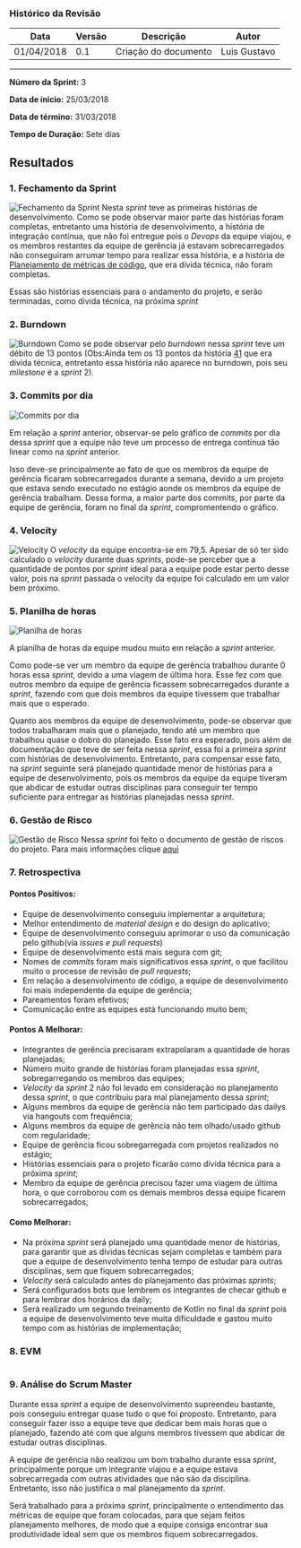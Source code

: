 ### Histórico da Revisão
| Data | Versão | Descrição | Autor |
|---|---|---|---|
| 01/04/2018| 0.1 |Criação do documento | Luis Gustavo |
-------------------------------------------------------------------------------------------------

**Número da Sprint:** 3

**Data de ínicio:** 25/03/2018

**Data de término:** 31/03/2018

**Tempo de Duração:** Sete dias

## **Resultados**
### 1. **Fechamento da Sprint**
![Fechamento da Sprint](https://i.imgur.com/zHuiPzH.png)
Nesta _sprint_ teve as primeiras histórias de desenvolvimento. Como se pode observar maior parte das histórias foram completas, entretanto uma história de desenvolvimento, a história de integração contínua, que não foi entregue pois o _Devops_ da equipe viajou, e os membros restantes da equipe de gerência já estavam sobrecarregados não conseguiram arrumar tempo para realizar essa história, e a história de [Planejamento de métricas de código](https://github.com/fga-gpp-mds/2018.1_Nexte/issues/41), que era dívida técnica, não foram completas.

Essas são histórias essenciais para o andamento do projeto, e serão terminadas, como dívida técnica, na próxima _sprint_

### 2. **Burndown**
![Burndown](https://i.imgur.com/VbEfcJi.png)
Como se pode observar pelo _burndown_ nessa _sprint_ teve um débito de 13 pontos (Obs:Ainda tem os 13 pontos da história [41](https://github.com/fga-gpp-mds/2018.1_Nexte/issues/41) que era dívida técnica, entretanto essa história não aparece no burndown, pois seu _milestone_ é a _sprint_ 2).

### 3. **Commits por dia**
![Commits por dia](https://i.imgur.com/LH6bcz9.png)

Em relação a _sprint_ anterior, observar-se pelo gráfico de _commits_ por dia dessa _sprint_ que a equipe não teve um processo de entrega contínua tão linear como na _sprint_ anterior.

 Isso deve-se principalmente ao fato de que os membros da equipe de gerência ficaram sobrecarregados durante a semana, devido a um projeto que estava sendo executado no estágio aonde os membros da equipe de gerência trabalham. Dessa forma, a maior parte dos commits, por parte da equipe de gerência, foram no final da _sprint_, compromentendo o gráfico.


### 4. **Velocity**
![Velocity](https://i.imgur.com/ItvsO98.png)
O _velocity_ da equipe encontra-se em 79,5. Apesar de só ter sido calculado o _velocity_ durante duas _sprints_, pode-se perceber que a quantidade de pontos por _sprint_ ideal para a equipe pode estar perto desse valor, pois na _sprint_ passada o velocity da equipe foi calculado em um valor bem próximo.

### 5. Planilha de horas
![Planilha de horas](https://i.imgur.com/fZyeOzE.png)

A planilha de horas da equipe mudou muito em relação a _sprint_ anterior. 

Como pode-se ver um membro da equipe de gerência trabalhou durante 0 horas essa _sprint_, devido a uma viagem de última hora. Esse fez com que outros membro da equipe de gerência ficassem sobrecarregados durante a _sprint_, fazendo com que dois membros da equipe tivessem que trabalhar mais que o esperado.

Quanto aos membros da equipe de desenvolvimento, pode-se observar que todos trabalharam mais que o planejado, tendo até um membro que trabalhou quase o dobro do planejado. Esse fato era esperado, pois além de documentação que teve de ser feita nessa _sprint_, essa foi a primeira _sprint_ com histórias de desenvolvimento. Entretanto, para compensar esse fato, na _sprint_ seguinte será planejado quantidade menor de histórias para a equipe de desenvolvimento, pois os membros da equipe da equipe tiveram que abdicar de estudar outras disciplinas para conseguir ter tempo suficiente para entregar as histórias planejadas nessa _sprint_.

### 6. Gestão de Risco
![Gestão de Risco](https://i.imgur.com/XB071rN.png)
Nessa _sprint_ foi feito o documento de gestão de riscos do projeto. Para mais informações clique [aqui](https://github.com/fga-gpp-mds/2018.1_Nexte/blob/dev/Docs/EPS/GestaoDeRisco.md)


### 7. **Retrospectiva**
<h4> Pontos Positivos:</h4>

* Equipe de desenvolvimento conseguiu implementar a arquitetura;
* Melhor entendimento de _material design_ e do design do aplicativo;
* Equipe de desenvolvimento conseguiu aprimorar o uso da comunicação pelo github(via _issues e pull requests_)
* Equipe de desenvolvimento está mais segura com git;
* Nomes de _commits_ foram mais significativos essa _sprint_, o que facilitou muito o processe de revisão de _pull requests_;
* Em relação a desenvolvimento de código, a equipe de desenvolvimento foi mais independente da equipe de gerência;
* Pareamentos foram efetivos;
* Comunicação entre as equipes está funcionando muito bem;

<h4> Pontos A Melhorar: </h4>

* Integrantes de gerência precisaram extrapolaram a quantidade de horas planejadas;
* Número muito grande de histórias foram planejadas essa _sprint_, sobregarregando os membros das equipes;
* _Velocity_ da _sprint_ 2 não foi levado em consideração no planejamento dessa _sprint_, o que contribuiu para mal planejamento dessa _sprint_;
* Alguns membros da equipe de gerência não tem participado das dailys via hangouts com frequência;
* Alguns membros da equipe de gerência não tem olhado/usado github com regularidade;
* Equipe de gerência ficou sobregarregada com projetos realizados no estágio;
* Histórias essenciais para o projeto ficarão como dívida técnica para a próxima _sprint_;
* Membro da equipe de gerência precisou fazer uma viagem de última hora, o que corroborou com os demais membros dessa equipe ficarem sobrecarregados;


<h4> Como Melhorar: </h4>

* Na próxima _sprint_ será planejado uma quantidade menor de histórias, para garantir que as dívidas técnicas sejam completas e também para que a equipe de desenvolvimento tenha tempo de estudar para outras disciplinas, sem que fiquem sobrecarregados;
* _Velocity_ será calculado antes do planejamento das próximas _sprints_;
* Será configurados bots que lembrem os integrantes de checar github e para lembrar dos horários da daily;
* Será realizado um segundo treinamento de Kotlin no final da _sprint_ pois a equipe de desenvolvimento teve muita dificuldade e gastou muito tempo com as histórias de implementação; 

### 8. EVM


![]()
### 9. **Análise do Scrum Master**
Durante essa _sprint_ a equipe de desenvolvimento supreendeu bastante, pois conseguiu entregar quase tudo o que foi proposto. Entretanto, para conseguir fazer isso a equipe teve que dedicar bem mais horas que o planejado, fazendo até com que alguns membros tivessem que abdicar de estudar outras disciplinas. 

A equipe de gerência não realizou um bom trabalho durante essa _sprint_, principalmente porque um integrante viajou e a equipe estava sobrecarregada com outras atividades que não são da disciplina. Entretanto, isso não justifica o mal planejamento da _sprint_.

Será trabalhado para a próxima _sprint_, principalmente o entendimento das métricas de equipe que foram colocadas, para que sejam feitos planejamento melhores, de modo que a equipe consiga encontrar sua produtividade ideal sem que os membros fiquem sobrecarregados.